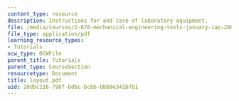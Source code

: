 ```yaml
---
content_type: resource
description: Instructions for and care of laboratory equipment.
file: /media/courses/2-670-mechanical-engineering-tools-january-iap-2004/28d5c216798fbdbcbcbbbbb9e341b7b1_layout.pdf
file_type: application/pdf
learning_resource_types:
- Tutorials
ocw_type: OCWFile
parent_title: Tutorials
parent_type: CourseSection
resourcetype: Document
title: layout.pdf
uid: 28d5c216-798f-bdbc-bcbb-bbb9e341b7b1
---
```

